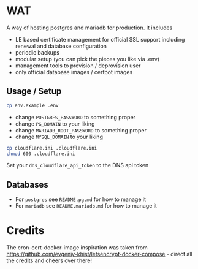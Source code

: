 # WAT

A way of hosting postgres and mariadb for production. It includes

- LE based certificate management for official SSL support including renewal and database configuration
- periodic backups
- modular setup (you can pick the pieces you like via .env)
- management tools to provision / deprovision user
- only official database images / certbot images

## Usage / Setup

```bash
cp env.example .env
```

- change `POSTGRES_PASSWORD` to something proper
- change `PG_DOMAIN` to your liking
- change `MARIADB_ROOT_PASSWORD` to something proper
- change `MYSQL_DOMAIN` to your liking

```bash
cp cloudflare.ini .cloudflare.ini
chmod 600 .cloudflare.ini
```

Set your `dns_cloudflare_api_token` to the DNS api token

## Databases

- For `postgres` see `README.pg.md` for how to manage it
- For `mariadb` see `README.mariadb.md` for how to manage it

# Credits

The cron-cert-docker-image inspiration was taken from https://github.com/evgeniy-khist/letsencrypt-docker-compose - direct all the credits and cheers over there!
